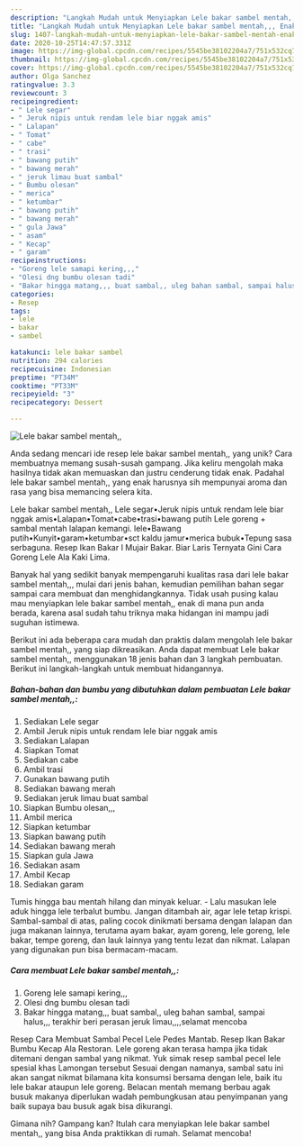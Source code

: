 ```yaml
---
description: "Langkah Mudah untuk Menyiapkan Lele bakar sambel mentah,,, Enak"
title: "Langkah Mudah untuk Menyiapkan Lele bakar sambel mentah,,, Enak"
slug: 1407-langkah-mudah-untuk-menyiapkan-lele-bakar-sambel-mentah-enak
date: 2020-10-25T14:47:57.331Z
image: https://img-global.cpcdn.com/recipes/5545be38102204a7/751x532cq70/lele-bakar-sambel-mentah-foto-resep-utama.jpg
thumbnail: https://img-global.cpcdn.com/recipes/5545be38102204a7/751x532cq70/lele-bakar-sambel-mentah-foto-resep-utama.jpg
cover: https://img-global.cpcdn.com/recipes/5545be38102204a7/751x532cq70/lele-bakar-sambel-mentah-foto-resep-utama.jpg
author: Olga Sanchez
ratingvalue: 3.3
reviewcount: 3
recipeingredient:
- " Lele segar"
- " Jeruk nipis untuk rendam lele biar nggak amis"
- " Lalapan"
- " Tomat"
- " cabe"
- " trasi"
- " bawang putih"
- " bawang merah"
- " jeruk limau buat sambal"
- " Bumbu olesan"
- " merica"
- " ketumbar"
- " bawang putih"
- " bawang merah"
- " gula Jawa"
- " asam"
- " Kecap"
- " garam"
recipeinstructions:
- "Goreng lele samapi kering,,,"
- "Olesi dng bumbu olesan tadi"
- "Bakar hingga matang,,, buat sambal,, uleg bahan sambal, sampai halus,,, terakhir beri perasan jeruk limau,,,,selamat mencoba"
categories:
- Resep
tags:
- lele
- bakar
- sambel

katakunci: lele bakar sambel 
nutrition: 294 calories
recipecuisine: Indonesian
preptime: "PT34M"
cooktime: "PT33M"
recipeyield: "3"
recipecategory: Dessert

---
```



![Lele bakar sambel mentah,,](https://img-global.cpcdn.com/recipes/5545be38102204a7/751x532cq70/lele-bakar-sambel-mentah-foto-resep-utama.jpg)

Anda sedang mencari ide resep lele bakar sambel mentah,, yang unik? Cara membuatnya memang susah-susah gampang. Jika keliru mengolah maka hasilnya tidak akan memuaskan dan justru cenderung tidak enak. Padahal lele bakar sambel mentah,, yang enak harusnya sih mempunyai aroma dan rasa yang bisa memancing selera kita.

Lele bakar sambel mentah,, Lele segar•Jeruk nipis untuk rendam lele biar nggak amis•Lalapan•Tomat•cabe•trasi•bawang putih Lele goreng + sambal mentah lalapan kemangi. lele•Bawang putih•Kunyit•garam•ketumbar•sct kaldu jamur•merica bubuk•Tepung sasa serbaguna. Resep Ikan Bakar I Mujair Bakar. Biar Laris Ternyata Gini Cara Goreng Lele Ala Kaki Lima.

Banyak hal yang sedikit banyak mempengaruhi kualitas rasa dari lele bakar sambel mentah,,, mulai dari jenis bahan, kemudian pemilihan bahan segar sampai cara membuat dan menghidangkannya. Tidak usah pusing kalau mau menyiapkan lele bakar sambel mentah,, enak di mana pun anda berada, karena asal sudah tahu triknya maka hidangan ini mampu jadi suguhan istimewa.


Berikut ini ada beberapa cara mudah dan praktis dalam mengolah lele bakar sambel mentah,, yang siap dikreasikan. Anda dapat membuat Lele bakar sambel mentah,, menggunakan 18 jenis bahan dan 3 langkah pembuatan. Berikut ini langkah-langkah untuk membuat hidangannya.

<!--inarticleads1-->

##### Bahan-bahan dan bumbu yang dibutuhkan dalam pembuatan Lele bakar sambel mentah,,:

1. Sediakan  Lele segar
1. Ambil  Jeruk nipis untuk rendam lele biar nggak amis
1. Sediakan  Lalapan
1. Siapkan  Tomat
1. Sediakan  cabe
1. Ambil  trasi
1. Gunakan  bawang putih
1. Sediakan  bawang merah
1. Sediakan  jeruk limau buat sambal
1. Siapkan  Bumbu olesan,,,
1. Ambil  merica
1. Siapkan  ketumbar
1. Siapkan  bawang putih
1. Sediakan  bawang merah
1. Siapkan  gula Jawa
1. Sediakan  asam
1. Ambil  Kecap
1. Sediakan  garam


Tumis hingga bau mentah hilang dan minyak keluar. - Lalu masukan lele aduk hingga lele terbalut bumbu. Jangan ditambah air, agar lele tetap krispi. Sambal-sambal di atas, paling cocok dinikmati bersama dengan lalapan dan juga makanan lainnya, terutama ayam bakar, ayam goreng, lele goreng, lele bakar, tempe goreng, dan lauk lainnya yang tentu lezat dan nikmat. Lalapan yang digunakan pun bisa bermacam-macam. 

<!--inarticleads2-->

##### Cara membuat Lele bakar sambel mentah,,:

1. Goreng lele samapi kering,,,
1. Olesi dng bumbu olesan tadi
1. Bakar hingga matang,,, buat sambal,, uleg bahan sambal, sampai halus,,, terakhir beri perasan jeruk limau,,,,selamat mencoba


Resep Cara Membuat Sambal Pecel Lele Pedes Mantab. Resep Ikan Bakar Bumbu Kecap Ala Restoran. Lele goreng akan terasa hampa jika tidak ditemani dengan sambal yang nikmat. Yuk simak resep sambal pecel lele spesial khas Lamongan tersebut Sesuai dengan namanya, sambal satu ini akan sangat nikmat bilamana kita konsumsi bersama dengan lele, baik itu lele bakar ataupun lele goreng. Belacan mentah memang berbau agak busuk makanya diperlukan wadah pembungkusan atau penyimpanan yang baik supaya bau busuk agak bisa dikurangi. 

Gimana nih? Gampang kan? Itulah cara menyiapkan lele bakar sambel mentah,, yang bisa Anda praktikkan di rumah. Selamat mencoba!
